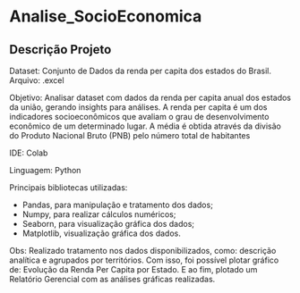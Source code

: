 # Analise_SocioEconomica

## Descrição Projeto

Dataset: Conjunto de Dados da renda per capita dos estados do Brasil.
Arquivo: .excel

Objetivo: Analisar dataset com dados da renda per capita anual dos estados da união, gerando insights para análises. 
A renda per capita é um dos indicadores socioeconômicos que avaliam o grau de desenvolvimento econômico de um determinado lugar. 
A média é obtida através da divisão do Produto Nacional Bruto (PNB) pelo número total de habitantes

IDE: Colab

Linguagem: Python

Principais bibliotecas utilizadas:
- Pandas, para manipulação e tratamento dos dados;
- Numpy, para realizar cálculos numéricos;
- Seaborn, para visualização gráfica dos dados;
- Matplotlib, visualização gráfica dos dados.

Obs: Realizado tratamento nos dados disponibilizados, como: descrição analítica e agrupados por territórios.
Com isso, foi possível plotar gráfico de: Evolução da Renda Per Capita por Estado.
E ao fim, plotado um Relatório Gerencial com as análises gráficas realizadas.
